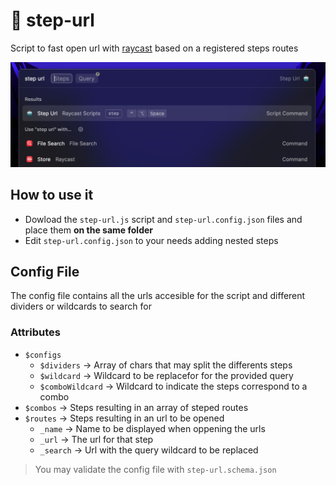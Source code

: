 # 🤖 step-url

Script to fast open url with [raycast](https://www.raycast.com/) based on a registered steps routes

![image](images/screenshots/step-url.png)

## How to use it

- Dowload the `step-url.js` script and `step-url.config.json` files and place them **on the same folder**
- Edit `step-url.config.json` to your needs adding nested steps

## Config File

The config file contains all the urls accesible for the script and different dividers or wildcards to search for

### Attributes

- `$configs`
  - `$dividers` -> Array of chars that may split the differents steps
  - `$wildcard` -> Wildcard to be replacefor for the provided query
  - `$comboWildcard` -> Wildcard to indicate the steps correspond to a combo
- `$combos` -> Steps resulting in an array of steped routes
- `$routes` -> Steps resulting in an url to be opened
  - `_name` -> Name to be displayed when oppening the urls
  - `_url` -> The url for that step
  - `_search` -> Url with the query wildcard to be replaced

> You may validate the config file with `step-url.schema.json`
